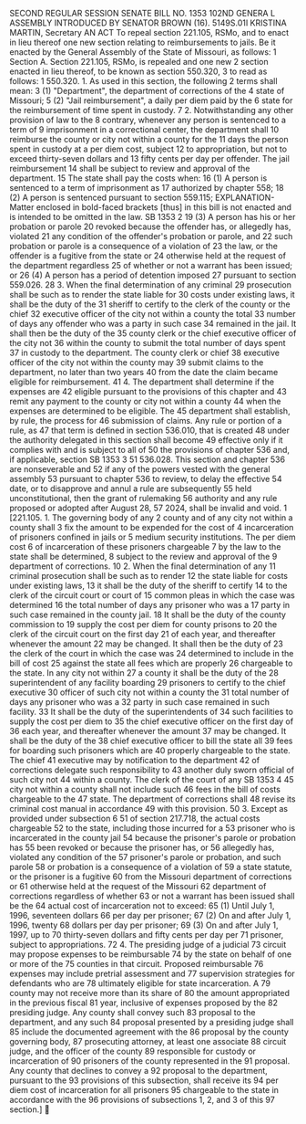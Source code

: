 SECOND REGULAR SESSION
SENATE BILL NO. 1353
102ND GENERA L ASSEMBLY
INTRODUCED BY SENATOR BROWN (16).
5149S.01I KRISTINA MARTIN, Secretary
AN ACT
To repeal section 221.105, RSMo, and to enact in lieu thereof one new section relating to
reimbursements to jails.
Be it enacted by the General Assembly of the State of Missouri, as follows:
1 Section A. Section 221.105, RSMo, is repealed and one new
2 section enacted in lieu thereof, to be known as section 550.320,
3 to read as follows:
1 550.320. 1. As used in this section, the following
2 terms shall mean:
3 (1) "Department", the department of corrections of the
4 state of Missouri;
5 (2) "Jail reimbursement", a daily per diem paid by the
6 state for the reimbursement of time spent in custody.
7 2. Notwithstanding any other provision of law to the
8 contrary, whenever any person is sentenced to a term of
9 imprisonment in a correctional center, the department shall
10 reimburse the county or city not within a county for the
11 days the person spent in custody at a per diem cost, subject
12 to appropriation, but not to exceed thirty-seven dollars and
13 fifty cents per day per offender. The jail reimbursement
14 shall be subject to review and approval of the department.
15 The state shall pay the costs when:
16 (1) A person is sentenced to a term of imprisonment as
17 authorized by chapter 558;
18 (2) A person is sentenced pursuant to section 559.115;
EXPLANATION-Matter enclosed in bold-faced brackets [thus] in this bill is not enacted
and is intended to be omitted in the law.
SB 1353 2
19 (3) A person has his or her probation or parole
20 revoked because the offender has, or allegedly has, violated
21 any condition of the offender's probation or parole, and
22 such probation or parole is a consequence of a violation of
23 the law, or the offender is a fugitive from the state or
24 otherwise held at the request of the department regardless
25 of whether or not a warrant has been issued; or
26 (4) A person has a period of detention imposed
27 pursuant to section 559.026.
28 3. When the final determination of any criminal
29 prosecution shall be such as to render the state liable for
30 costs under existing laws, it shall be the duty of the
31 sheriff to certify to the clerk of the county or the chief
32 executive officer of the city not within a county the total
33 number of days any offender who was a party in such case
34 remained in the jail. It shall then be the duty of the
35 county clerk or the chief executive officer of the city not
36 within the county to submit the total number of days spent
37 in custody to the department. The county clerk or chief
38 executive officer of the city not within the county may
39 submit claims to the department, no later than two years
40 from the date the claim became eligible for reimbursement.
41 4. The department shall determine if the expenses are
42 eligible pursuant to the provisions of this chapter and
43 remit any payment to the county or city not within a county
44 when the expenses are determined to be eligible. The
45 department shall establish, by rule, the process for
46 submission of claims. Any rule or portion of a rule, as
47 that term is defined in section 536.010, that is created
48 under the authority delegated in this section shall become
49 effective only if it complies with and is subject to all of
50 the provisions of chapter 536 and, if applicable, section
SB 1353 3
51 536.028. This section and chapter 536 are nonseverable and
52 if any of the powers vested with the general assembly
53 pursuant to chapter 536 to review, to delay the effective
54 date, or to disapprove and annul a rule are subsequently
55 held unconstitutional, then the grant of rulemaking
56 authority and any rule proposed or adopted after August 28,
57 2024, shall be invalid and void.
1 [221.105. 1. The governing body of any
2 county and of any city not within a county shall
3 fix the amount to be expended for the cost of
4 incarceration of prisoners confined in jails or
5 medium security institutions. The per diem cost
6 of incarceration of these prisoners chargeable
7 by the law to the state shall be determined,
8 subject to the review and approval of the
9 department of corrections.
10 2. When the final determination of any
11 criminal prosecution shall be such as to render
12 the state liable for costs under existing laws,
13 it shall be the duty of the sheriff to certify
14 to the clerk of the circuit court or court of
15 common pleas in which the case was determined
16 the total number of days any prisoner who was a
17 party in such case remained in the county jail.
18 It shall be the duty of the county commission to
19 supply the cost per diem for county prisons to
20 the clerk of the circuit court on the first day
21 of each year, and thereafter whenever the amount
22 may be changed. It shall then be the duty of
23 the clerk of the court in which the case was
24 determined to include in the bill of cost
25 against the state all fees which are properly
26 chargeable to the state. In any city not within
27 a county it shall be the duty of the
28 superintendent of any facility boarding
29 prisoners to certify to the chief executive
30 officer of such city not within a county the
31 total number of days any prisoner who was a
32 party in such case remained in such facility.
33 It shall be the duty of the superintendents of
34 such facilities to supply the cost per diem to
35 the chief executive officer on the first day of
36 each year, and thereafter whenever the amount
37 may be changed. It shall be the duty of the
38 chief executive officer to bill the state all
39 fees for boarding such prisoners which are
40 properly chargeable to the state. The chief
41 executive may by notification to the department
42 of corrections delegate such responsibility to
43 another duly sworn official of such city not
44 within a county. The clerk of the court of any
SB 1353 4
45 city not within a county shall not include such
46 fees in the bill of costs chargeable to the
47 state. The department of corrections shall
48 revise its criminal cost manual in accordance
49 with this provision.
50 3. Except as provided under subsection 6
51 of section 217.718, the actual costs chargeable
52 to the state, including those incurred for a
53 prisoner who is incarcerated in the county jail
54 because the prisoner's parole or probation has
55 been revoked or because the prisoner has, or
56 allegedly has, violated any condition of the
57 prisoner's parole or probation, and such parole
58 or probation is a consequence of a violation of
59 a state statute, or the prisoner is a fugitive
60 from the Missouri department of corrections or
61 otherwise held at the request of the Missouri
62 department of corrections regardless of whether
63 or not a warrant has been issued shall be the
64 actual cost of incarceration not to exceed:
65 (1) Until July 1, 1996, seventeen dollars
66 per day per prisoner;
67 (2) On and after July 1, 1996, twenty
68 dollars per day per prisoner;
69 (3) On and after July 1, 1997, up to
70 thirty-seven dollars and fifty cents per day per
71 prisoner, subject to appropriations.
72 4. The presiding judge of a judicial
73 circuit may propose expenses to be reimbursable
74 by the state on behalf of one or more of the
75 counties in that circuit. Proposed reimbursable
76 expenses may include pretrial assessment and
77 supervision strategies for defendants who are
78 ultimately eligible for state incarceration. A
79 county may not receive more than its share of
80 the amount appropriated in the previous fiscal
81 year, inclusive of expenses proposed by the
82 presiding judge. Any county shall convey such
83 proposal to the department, and any such
84 proposal presented by a presiding judge shall
85 include the documented agreement with the
86 proposal by the county governing body,
87 prosecuting attorney, at least one associate
88 circuit judge, and the officer of the county
89 responsible for custody or incarceration of
90 prisoners of the county represented in the
91 proposal. Any county that declines to convey a
92 proposal to the department, pursuant to the
93 provisions of this subsection, shall receive its
94 per diem cost of incarceration for all prisoners
95 chargeable to the state in accordance with the
96 provisions of subsections 1, 2, and 3 of this
97 section.]
